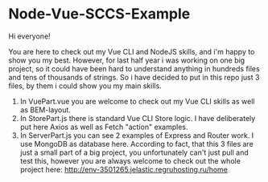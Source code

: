 # Node-Vue-SCCS-Example

Hi everyone!

You are here to check out my Vue CLI and NodeJS skills, and i'm happy to show you my best. However, for last half year i was working on one big project, so it could have been hard to understand anything in hundreds files and tens of thousands of strings. So i have decided to put in this repo just 3 files, by them i could show you my main skills.

 1. In VuePart.vue you are welcome to check out my Vue CLI skills as well as BEM-layout.
 2. In StorePart.js there is standard Vue CLI Store logic. I have deliberately put here Axios as well as Fetch "action" examples.
 3. In ServerPart.js you can see 2 examples of Express and Router work. I use MongoDB as database here.
According to fact, that this 3 files are just a small part of a big project, you unfortunately can't just pull and test this, however you are always welcome to check out the whole project here: http://env-3501265.jelastic.regruhosting.ru/home


